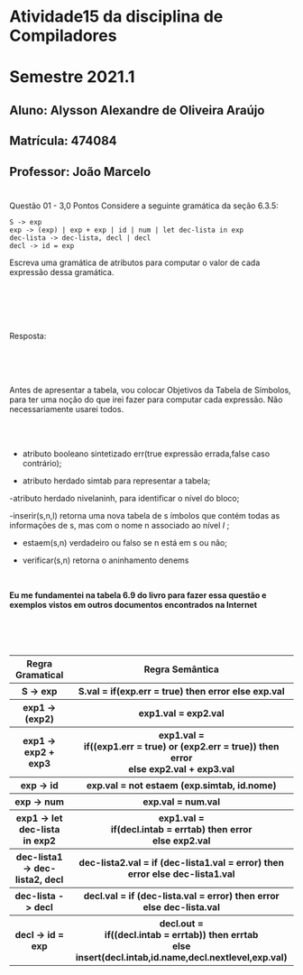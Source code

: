 # Atividade15 da disciplina de Compiladores
# Semestre 2021.1


## Aluno:     Alysson Alexandre de Oliveira Araújo
## Matrícula: 474084
## Professor: João Marcelo

#



Questão 01 - 3,0 Pontos
Considere a seguinte gramática da seção 6.3.5:

~~~~
S -> exp
exp -> (exp) | exp + exp | id | num | let dec-lista in exp
dec-lista -> dec-lista, decl | decl
decl -> id = exp
~~~~



Escreva uma gramática de atributos para computar o valor de cada expressão dessa gramática.

<br>
<br>
<br>
<br>

Resposta:

<br>
<br>
<br>

Antes de apresentar a tabela, vou colocar Objetivos da Tabela de Símbolos, para ter uma noção do que irei fazer para computar cada expressão. Não necessariamente usarei todos.

<br>
<br>


- atributo booleano sintetizado err(true expressão errada,false caso contrário);

- atributo herdado simtab para representar a tabela;

-atributo herdado nivelaninh, para identificar o nível do bloco;

-inserir(s,n,l) retorna uma nova tabela de s ́ımbolos que contém todas as informações de s, mas com o nome n associado ao nível _I_ ;

- estaem(s,n) verdadeiro ou falso se n está em s ou não;

- verificar(s,n) retorna o aninhamento denems

<br>

**Eu me fundamentei na tabela 6.9 do livro para fazer essa questão e exemplos vistos em outros documentos encontrados na Internet**

<br>
<br>
<br>

<table style="width:100%">
  <tr>
    <th>Regra Gramatical</th>
    <th>Regra Semântica</th>
  
  </tr>
  <tr>
    <th>S -> exp</th>
    <th>S.val = 
            if(exp.err = true) then error
            else exp.val
    </th>

  </tr>
  <tr>  
    <th>exp1 -> (exp2)</th>
    <th>exp1.val = exp2.val</th>
  
  </tr>
  <tr>  
    <th>exp1 -> exp2 + exp3</th>
    <th>exp1.val = <br>
        if((exp1.err = true) or (exp2.err = true)) then error <br>
        else exp2.val + exp3.val
    </th>
  
  </tr>
  <tr>  
    <th>exp -> id</th>
    <th>
    exp.val = not estaem (exp.simtab, id.nome)
    </th>
  </tr>
  <tr>  
    <th>exp -> num</th>
    <th>exp.val = num.val</th>
  
  </tr>
  <tr>  
    <th>exp1 -> let dec-lista in exp2</th>
    <th>exp1.val = <br>
        if(decl.intab = errtab) then error <br>
        else exp2.val
    </th>
  
  </tr>
  <tr>  
    <th>dec-lista1 -> dec-lista2, decl</th>
    <th>dec-lista2.val = if (dec-lista1.val = error) then error else dec-lista1.val</th>
  
  <tr>  
    <th>dec-lista -> decl</th>
    <th>decl.val = if (dec-lista.val = error) then error else dec-lista.val</th>
  
  </tr>
  <tr>  
    <th>decl -> id = exp</th>
    <th>decl.out = <br>
    if((decl.intab = errtab)) then errtab<br>
    else insert(decl.intab,id.name,decl.nextlevel,exp.val)
    </th>
  </tr>

</table>
